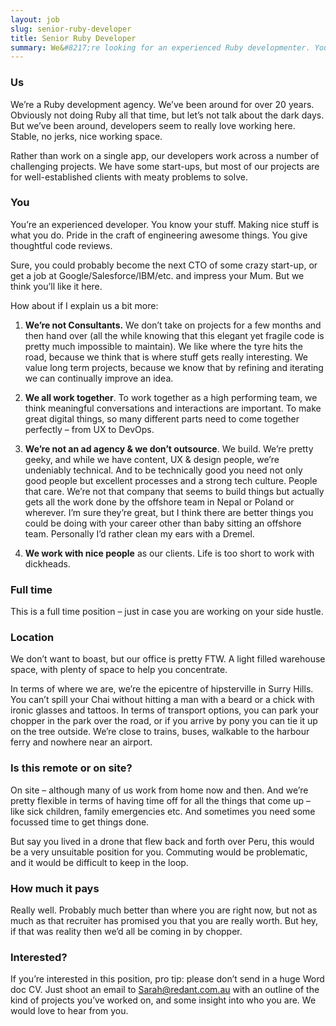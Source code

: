 ```yaml
---
layout: job
slug: senior-ruby-developer
title: Senior Ruby Developer
summary: We&#8217;re looking for an experienced Ruby developmenter. You really know your stuff, and you're looking for a great place to work on interesting projects. 
---
```


### Us

We’re a Ruby development agency. We’ve been around for over 20 years. Obviously not doing Ruby all that time, but let’s not talk about the dark days. But we’ve been around, developers seem to really love working here. Stable, no jerks, nice working space.

Rather than work on a single app, our developers work across a number of challenging projects. We have some start-ups, but most of our projects are for well-established clients with meaty problems to solve.

### You

You’re an experienced developer. You know your stuff. Making nice stuff is what you do. Pride in the craft of engineering awesome things. You give thoughtful code reviews.

Sure, you could probably become the next CTO of some crazy start-up, or get a job at Google/Salesforce/IBM/etc. and impress your Mum. But we think you’ll like it here.

How about if I explain us a bit more:

1. **We’re not Consultants.** We don’t take on projects for a few months and then hand over (all the while knowing that this elegant yet fragile code is pretty much impossible to maintain). We like where the tyre hits the road, because we think that is where stuff gets really interesting. We value long term projects, because we know that by refining and iterating we can continually improve an idea.

2. **We all work together**. To work together as a high performing team, we think meaningful conversations and interactions are important. To make great digital things, so many different parts need to come together perfectly – from UX to DevOps.

3. **We’re not an ad agency & we don’t outsource**. We build. We’re pretty geeky, and while we have content, UX & design people, we’re undeniably technical. And to be technically good you need not only good people but excellent processes and a strong tech culture. People that care. We’re not that company that seems to build things but actually gets all the work done by the offshore team in Nepal or Poland or wherever. I’m sure they’re great, but I think there are better things you could be doing with your career other than baby sitting an offshore team. Personally I’d rather clean my ears with a Dremel.

4. **We work with nice people** as our clients. Life is too short to work with dickheads.

### Full time

This is a full time position – just in case you are working on your side hustle.

### Location

We don’t want to boast, but our office is pretty FTW. A light filled warehouse space, with plenty of space to help you concentrate. 

In terms of where we are, we’re the epicentre of hipsterville in Surry Hills. You can’t spill your Chai without hitting a man with a beard or a chick with ironic glasses and tattoos. In terms of transport options, you can park your chopper in the park over the road, or if you arrive by pony you can tie it up on the tree outside. We’re close to trains, buses, walkable to the harbour ferry and nowhere near an airport.

### Is this remote or on site?

On site – although many of us work from home now and then. And we’re pretty flexible in terms of having time off for all the things that come up – like sick children, family emergencies etc. And sometimes you need some focussed time to get things done.

But say you lived in a drone that flew back and forth over Peru, this would be a very unsuitable position for you. Commuting would be problematic, and it would be difficult to keep in the loop.

### How much it pays

Really well. Probably much better than where you are right now, but not as much as that recruiter has promised you that you are really worth. But hey, if that was reality then we’d all be coming in by chopper.

### Interested?

If you’re interested in this position, pro tip: please don’t send in a huge Word doc CV. Just shoot an email to Sarah@redant.com.au with an outline of the kind of projects you’ve worked on, and some insight into who you are. We would love to hear from you. 